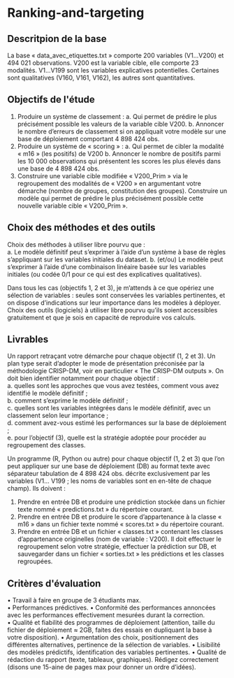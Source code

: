 # Ranking-and-targeting

## Descritpion de la base
La base « data_avec_etiquettes.txt » comporte 200 variables (V1...V200) et 494 021 observations.
V200 est la variable cible, elle comporte 23 modalités.
V1...V199 sont les variables explicatives potentielles. Certaines sont qualitatives (V160, V161, V162), les autres sont quantitatives.


## Objectifs de l'étude
1. Produire un système de classement :
  a. Qui permet de prédire le plus précisément possible les valeurs de la
  variable cible V200.
  b. Annoncer le nombre d’erreurs de classement si on appliquait votre modèle
  sur une base de déploiement comportant 4 898 424 obs.
2. Produire un système de « scoring » :
  a. Qui permet de cibler la modalité « m16 » (les positifs) de V200
  b. Annoncer le nombre de positifs parmi les 10 000 observations qui
  présentent les scores les plus élevés dans une base de 4 898 424 obs.
3. Construire une variable cible modifiée « V200_Prim » via le regroupement des modalités de « V200 » en argumentant votre démarche (nombre de groupes, constitution des groupes). Construire un modèle qui permet de prédire le plus précisément possible cette nouvelle variable cible « V200_Prim ».


## Choix des méthodes et des outils
Choix des méthodes à utiliser libre pourvu que :  
a. Le modèle définitif peut s’exprimer à l’aide d’un système à base de
règles s’appliquant sur les variables initiales du dataset. 
b. (et/ou) Le modèle peut s’exprimer à l’aide d’une combinaison
linéaire basée sur les variables initiales (ou codée 0/1 pour ce qui est des explicatives qualitatives).  

Dans tous les cas (objectifs 1, 2 et 3), je m’attends à ce que opériez une sélection de variables : seules sont conservées les variables pertinentes, et on dispose d’indications sur leur importance dans les modèles à déployer.  
Choix des outils (logiciels) à utiliser libre pourvu qu’ils soient accessibles gratuitement et que je sois en capacité de reproduire vos calculs.


## Livrables
Un rapport retraçant votre démarche pour chaque objectif (1, 2 et 3). Un plan type serait d’adopter le mode de présentation préconisée par la méthodologie CRISP-DM, voir en particulier « The CRISP-DM outputs ». On doit bien identifier notamment pour chaque objectif :  
a. quelles sont les approches que vous avez testées, comment vous avez identifié le modèle définitif ;  
b. comment s’exprime le modèle définitif ;  
c. quelles sont les variables intégrées dans le modèle définitif, avec un
classement selon leur importance ;  
d. comment avez-vous estimé les performances sur la base de déploiement ;  
e. pour l’objectif (3), quelle est la stratégie adoptée pour procéder au
regroupement des classes.  

Un programme (R, Python ou autre) pour chaque objectif (1, 2 et 3) que l’on peut appliquer sur une base de déploiement (DB) au format texte avec séparateur tabulation de 4 898 424 obs. décrite exclusivement par les variables (V1... V199 ; les noms de variables sont en en-tête de chaque champ). Ils doivent :
1. Prendre en entrée DB et produire une prédiction stockée dans un fichier texte nommé « predictions.txt » du répertoire courant.
2. Prendre en entrée DB et produire le score d’appartenance à la classe
« m16 » dans un fichier texte nommé « scores.txt » du répertoire courant.
3. Prendre en entrée DB et un fichier « classes.txt » contenant les classes d’appartenance originelles (nom de variable : V200). Il doit effectuer le regroupement selon votre stratégie, effectuer la prédiction sur DB, et sauvegarder dans un fichier « sorties.txt » les prédictions et les classes regroupées.


## Critères d'évaluation
• Travail à faire en groupe de 3 étudiants max.  
• Performances prédictives. 
• Conformité des performances annoncées avec les performances effectivement
mesurées durant la correction.  
• Qualité et fiabilité des programmes de déploiement (attention, taille du fichier de
déploiement ≈ 2GB, faites des essais en dupliquant la base à votre disposition). 
• Argumentation des choix, positionnement des différentes alternatives, pertinence de la sélection de variables. 
• Lisibilité des modèles prédictifs, identification des variables pertinentes. 
• Qualité de rédaction du rapport (texte, tableaux, graphiques). Rédigez
correctement (disons une 15-aine de pages max pour donner un ordre d’idées).  
